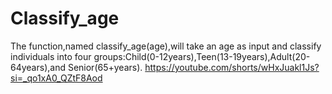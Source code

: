 # Classify_age
The function,named classify_age(age),will take an age as input and classify individuals into four groups:Child(0-12years),Teen(13-19years),Adult(20-64years),and Senior(65+years).
https://youtube.com/shorts/wHxJuakl1Js?si=_qo1xA0_QZtF8Aod
